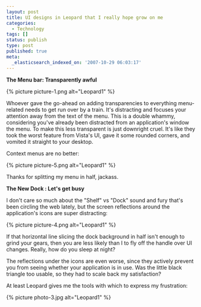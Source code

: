 ```yaml
---
layout: post
title: UI designs in Leopard that I really hope grow on me
categories:
  - Technology
tags: []
status: publish
type: post
published: true
meta:
  _elasticsearch_indexed_on: '2007-10-29 06:03:17'
---
```


<strong>The Menu bar: Transparently awful</strong>
{% picture picture-1.png alt="Leopard1" %}

Whoever gave the go-ahead on adding transparencies to everything menu-related needs to get run over by a train. It's distracting and focuses your attention away from the text of the menu. This is a double whammy, considering you've already been distracted from an application's window the menu. To make this less transparent is just downright cruel. It's like they took the worst feature from Vista's UI, gave it some rounded corners, and vomited it straight to your desktop.

Context menus are no better:

{% picture picture-5.png alt="Leopard1" %}

Thanks for splitting my menu in half, jackass.

<strong>The New Dock : Let's get busy</strong>

I don't care so much about the "Shelf" vs "Dock" sound and fury that's been circling the web lately, but the screen reflections around the application's icons are super distracting:

{% picture picture-4.png alt="Leopard1" %}

If that horizontal line slicing the dock background in half isn't enough to grind your gears, then you are less likely than I to fly off the handle over UI changes. Really, how do you sleep at night?

The reflections under the icons are even worse, since they actively prevent you from seeing whether your application is in use. Was the little black triangle too usable, so they had to scale back my satisfaction?

At least Leopard gives me the tools with which to express my frustration:

{% picture photo-3.jpg alt="Leopard1" %}
